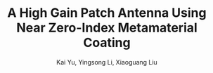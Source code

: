 ---
type: conference
title:  A High Gain Patch Antenna Using Near Zero-Index Metamaterial Coating
author: Kai Yu, Yingsong Li, Xiaoguang Liu
journal: 2017 IEEE International Symposium on Antennas and Propagation and USNC-URSI Radio Science Meeting
volume: 
number: 
year: 2017
month: 
doi: 
pages:
publisher:
booktitle: 
note: Accepted
sort_key: 201707
bib_key: kyu2017a
topic:
---